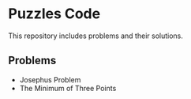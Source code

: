 # Puzzles Code

This repository includes problems and their solutions.

## Problems

- Josephus Problem
- The Minimum of Three Points
